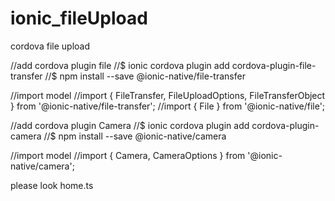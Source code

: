 # ionic_fileUpload
cordova file upload

//add cordova plugin file
//$ ionic cordova plugin add cordova-plugin-file-transfer
//$ npm install --save @ionic-native/file-transfer

//import model
//import { FileTransfer, FileUploadOptions, FileTransferObject } from '@ionic-native/file-transfer';
//import { File } from '@ionic-native/file';


//add cordova plugin Camera
//$ ionic cordova plugin add cordova-plugin-camera
//$ npm install --save @ionic-native/camera

//import model
//import { Camera, CameraOptions } from '@ionic-native/camera';


please look home.ts
